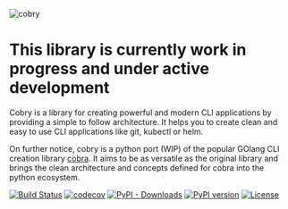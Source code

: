 ![cobry](https://user-images.githubusercontent.com/18513179/85131728-a9cdbe80-b237-11ea-9804-48ed1537e609.png)

# This library is currently work in progress and under active development

Cobry is a library for creating powerful and modern CLI applications by providing a simple to follow architecture. It helps you to create clean and easy to use CLI applications like git, kubectl or helm.

On further notice, cobry is a python port (WIP) of the popular GOlang CLI creation library [cobra](https://github.com/spf13/cobra). It aims to be as versatile as the original library and brings the clean architecture and concepts defined for cobra into the python ecosystem.


[![Build Status](https://travis-ci.org/tuunit/cobry.svg?branch=master)](https://travis-ci.org/tuunit/cobry)
[![codecov](https://codecov.io/gh/tuunit/cobry/branch/master/graph/badge.svg)](https://codecov.io/gh/tuunit/cobry)
[![PyPI - Downloads](https://img.shields.io/pypi/dm/cobry)](https://pypi.org/project/cobry/)
[![PyPI version](https://badge.fury.io/py/cobry.svg)](https://badge.fury.io/py/cobry)
[![License](https://img.shields.io/badge/License-BSD%203--Clause-blue.svg)](https://github.com/tuunit/cobry/blob/master/LICENSE)

